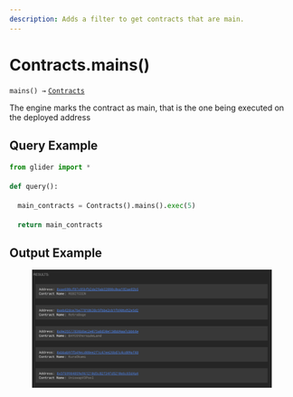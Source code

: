 ```yaml
---
description: Adds a filter to get contracts that are main.
---
```


# Contracts.mains()

`mains() →` [`Contracts`](./)

The engine marks the contract as main, that is the one being executed on the deployed address

## Query Example

```python
from glider import *

def query():

  main_contracts = Contracts().mains().exec(5)

  return main_contracts
```

## Output Example

<figure><img src="../../.gitbook/assets/image (8) (1).png" alt=""><figcaption></figcaption></figure>
